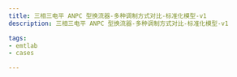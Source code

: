 ```yaml
---
title: 三相三电平 ANPC 型换流器-多种调制方式对比-标准化模型-v1
description: 三相三电平 ANPC 型换流器-多种调制方式对比-标准化模型-v1

tags:
- emtlab
- cases

---
```


<!-- import DocCardList from '@theme/DocCardList';

<DocCardList /> -->